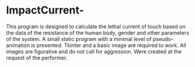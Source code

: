 # ImpactCurrent-
This program is designed to calculate the lethal current of touch based on the data of the resistance of the human body, gender and other parameters of the system.
A small static program with a minimal level of pseudo-animation is presented.
Tkinter and a basic image are required to work.
All images are figurative and do not call for aggression. Were created at the request of the performer.
